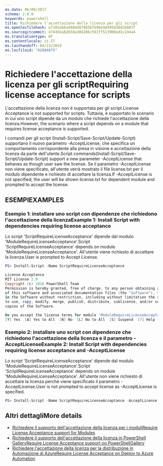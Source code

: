 ```yaml
---
ms.date: 06/09/2017
schema: 2.0.0
keywords: powershell
title: Richiedere l'accettazione della licenza per gli script
ms.openlocfilehash: e7101eb6a480dd87965b7b9be9d49583042b603f
ms.sourcegitcommit: e7445ba8203da304286c591ff513900ad1c244a4
ms.translationtype: HT
ms.contentlocale: it-IT
ms.lasthandoff: 04/23/2019
ms.locfileid: "62084675"
---
```

# <a name="requiring-license-acceptance-for-scripts"></a><span data-ttu-id="2a373-103">Richiedere l'accettazione della licenza per gli script</span><span class="sxs-lookup"><span data-stu-id="2a373-103">Requiring license acceptance for scripts</span></span>

<span data-ttu-id="2a373-104">L'accettazione della licenza non è supportata per gli script.</span><span class="sxs-lookup"><span data-stu-id="2a373-104">License Acceptance is not supported for scripts.</span></span> <span data-ttu-id="2a373-105">Tuttavia, è supportato lo scenario in cui uno script dipende da un modulo che richiede l'accettazione della licenza.</span><span class="sxs-lookup"><span data-stu-id="2a373-105">However, the scenario where a script depends on a module that requires license acceptance is supported.</span></span>

<span data-ttu-id="2a373-106">I comandi per gli script (Install-Script/Save-Script/Update-Script) supportano il nuovo parametro -AcceptLicense, che specifica un comportamento corrispondente alla presa in visione e accettazione della licenza da parte dell'utente.</span><span class="sxs-lookup"><span data-stu-id="2a373-106">Script commands(Install-Script/Save-Script/Update-Script) support a new parameter -AcceptLicense that behaves as though user saw the license.</span></span> <span data-ttu-id="2a373-107">Se il parametro -AcceptLicense non viene specificato, all'utente verrà mostrato il file license.txt per il modulo dipendente e richiesto di accettare la licenza.</span><span class="sxs-lookup"><span data-stu-id="2a373-107">If -AcceptLicense is not specified; the user will be shown license.txt for dependent module and prompted to accept the license.</span></span>

## <a name="examples"></a><span data-ttu-id="2a373-108">ESEMPI</span><span class="sxs-lookup"><span data-stu-id="2a373-108">EXAMPLES</span></span>

### <a name="example-1-install-script-with-dependencies-requiring-license-acceptance"></a><span data-ttu-id="2a373-109">Esempio 1: installare uno script con dipendenze che richiedono l'accettazione della licenza</span><span class="sxs-lookup"><span data-stu-id="2a373-109">Example 1: Install Script with dependencies requiring license acceptance</span></span>

<span data-ttu-id="2a373-110">Lo script 'ScriptRequireLicenseAcceptance' dipende dal modulo 'ModuleRequireLicenseAcceptance'.</span><span class="sxs-lookup"><span data-stu-id="2a373-110">Script 'ScriptRequireLicenseAcceptance' depends on module 'ModuleRequireLicenseAcceptance'.</span></span> <span data-ttu-id="2a373-111">All'utente viene richiesto di accettare la licenza.</span><span class="sxs-lookup"><span data-stu-id="2a373-111">User is prompted to Accept License.</span></span>

```PowerShell
PS> Install-Script -Name ScriptRequireLicenseAcceptance

License Acceptance
MIT License 2.0
Copyright (c) 2016 PowerShell Team
Permission is hereby granted, free of charge, to any person obtaining a copy
of this software and associated documentation files (the "Software"), to deal
in the Software without restriction, including without limitation the rights
to use, copy, modify, merge, publish, distribute, sublicense, and/or sell
copies of the Software.

Do you accept the license terms for module 'ModuleRequireLicenseAcceptance'.
[Y] Yes  [A] Yes to All  [N] No  [L] No to All  [S] Suspend  [?] Help (default is "N"):
```

### <a name="example-2-install-script-with-dependencies-requiring-license-acceptance-and--acceptlicense"></a><span data-ttu-id="2a373-112">Esempio 2: installare uno script con dipendenze che richiedono l'accettazione della licenza e il parametro -AcceptLicense</span><span class="sxs-lookup"><span data-stu-id="2a373-112">Example 2: Install Script with dependencies requiring license acceptance and -AcceptLicense</span></span>

<span data-ttu-id="2a373-113">Lo script 'ScriptRequireLicenseAcceptance' dipende dal modulo 'ModuleRequireLicenseAcceptance'.</span><span class="sxs-lookup"><span data-stu-id="2a373-113">Script 'ScriptRequireLicenseAcceptance' depends on module 'ModuleRequireLicenseAcceptance'.</span></span> <span data-ttu-id="2a373-114">All'utente non viene richiesto di accettare la licenza perché viene specificato il parametro -AcceptLicense.</span><span class="sxs-lookup"><span data-stu-id="2a373-114">User is not prompted to accept license as -AcceptLicense is specified.</span></span>

```PowerShell
PS> Install-Script -Name ScriptRequireLicenseAcceptance -AcceptLicense
```

## <a name="more-details"></a><span data-ttu-id="2a373-115">Altri dettagli</span><span class="sxs-lookup"><span data-stu-id="2a373-115">More details</span></span>

- [<span data-ttu-id="2a373-116">Richiedere il supporto dell'accettazione della licenza per i moduli</span><span class="sxs-lookup"><span data-stu-id="2a373-116">Require License Acceptance support for Modules</span></span>](module-license-acceptance.md)
- [<span data-ttu-id="2a373-117">Richiedere il supporto dell'accettazione della licenza in PowerShell Gallery</span><span class="sxs-lookup"><span data-stu-id="2a373-117">Require License Acceptance support on PowerShellGallery</span></span>](../how-to/working-with-packages/packages-that-require-license-acceptance.md)
- [<span data-ttu-id="2a373-118">Richiedere l'accettazione della licenza per la distribuzione in Automazione di Azure</span><span class="sxs-lookup"><span data-stu-id="2a373-118">Require License Acceptance on Deploy to Azure Automation</span></span>](../how-to/working-with-packages/deploy-to-azure-automation.md)

